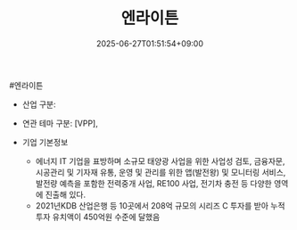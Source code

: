 ﻿---
title: "엔라이튼"
date: 2025-06-27T01:51:54+09:00
lastmod: 2025-06-27T01:51:54+09:00
type: docs
sidebar:
  open: true
weight: 17
---
<div style="display:none">
  <meta property="article:published_time" content="2025-06-26T16:51:54Z" />
  <meta property="article:modified_time" content="2025-06-26T16:51:54Z" />
</div>
#엔라이튼

- 산업 구분:

- 연관 테마 구분: [VPP], 

- 기업 기본정보
	- 에너지 IT 기업을 표방하며 소규모 태양광 사업을 위한 사업성 검토, 금융자문, 시공관리 및 기자재 유통, 운영 및 관리를 위한 앱(발전왕) 및 모니터링 서비스, 발전량 예측을 포함한 전력중개 사업, RE100 사업, 전기차 충전 등 다양한 영역에 진출해 있다. 
	- 2021년KDB 산업은행 등 10곳에서 208억 규모의 시리즈 C 투자를 받아 누적 투자 유치액이 450억원 수준에 달했음
